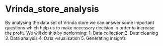 # Vrinda_store_analysis
By analysing the data set of Vrinda store we can answer some important questions which help us to make necessary decision in order to increase the profit. We will do this by performing: 1. Data collection 2. Data cleaning  3. Data analysis 4. Data visualisation 5. Generating insights
